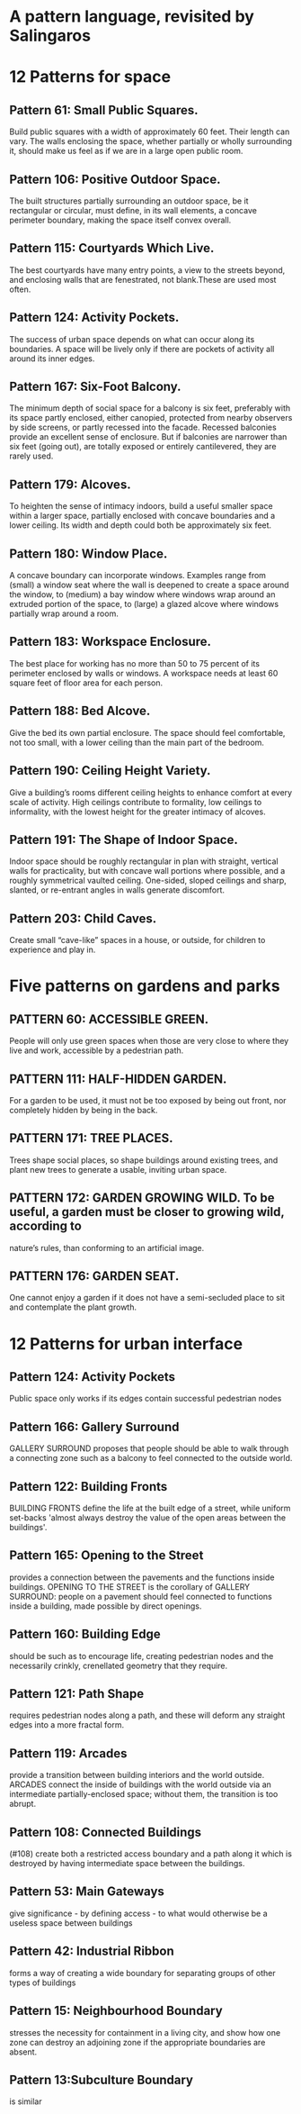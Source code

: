 # A pattern language, revisited by Salingaros

# 12 Patterns for space

## Pattern 61: Small Public Squares. 

Build public squares with a width of approximately 60 feet. Their length can vary. The walls enclosing the space, whether partially or wholly surrounding it, should make us feel as if we are in a large open public room.

## Pattern 106: Positive Outdoor Space. 

The built structures partially surrounding an outdoor space, be it rectangular or circular, must define, in its wall elements, a concave perimeter boundary, making the space itself convex overall.

## Pattern 115: Courtyards Which Live. 

The best courtyards have many entry points, a view to the streets beyond, and enclosing walls that are fenestrated, not blank.These are used most often.

## Pattern 124: Activity Pockets. 

The success of urban space depends on what can occur along its boundaries. A space will be lively only if there are pockets of activity all around its inner edges.

## Pattern 167: Six-Foot Balcony. 

The minimum depth of social space for a balcony is six feet, preferably with its space partly enclosed, either canopied, protected from nearby observers by side screens, or partly recessed into the facade. Recessed
balconies provide an excellent sense of enclosure. But if balconies are narrower than six feet (going out), are totally exposed or entirely cantilevered, they are rarely used.

## Pattern 179: Alcoves. 

To heighten the sense of intimacy indoors, build a useful smaller space within a larger space, partially enclosed with concave boundaries and a lower ceiling. Its width and depth could both be approximately six feet.

## Pattern 180: Window Place. 

A concave boundary can incorporate windows. Examples range from (small) a window seat where the wall is deepened to create a space around the window, to (medium) a bay window where windows wrap around an extruded portion of the space, to (large) a glazed alcove where windows partially wrap around a room.

## Pattern 183: Workspace Enclosure. 

The best place for working has no more than 50 to 75 percent of its perimeter enclosed by walls or windows. A workspace needs at least 60 square feet of floor area for each person.

## Pattern 188: Bed Alcove. 

Give the bed its own partial enclosure. The space should feel comfortable, not too small, with a lower ceiling than the main part of the bedroom.

## Pattern 190: Ceiling Height Variety. 

Give a building’s rooms different ceiling heights to enhance comfort at every scale of activity. High ceilings contribute to formality, low ceilings to informality, with the lowest height for the greater intimacy
of alcoves.

## Pattern 191: The Shape of Indoor Space. 

Indoor space should be roughly rectangular in plan with straight, vertical walls for practicality, but with concave wall portions where possible, and a roughly symmetrical vaulted ceiling. One-sided, sloped ceilings and sharp, slanted, or re-entrant angles in walls generate discomfort.

## Pattern 203: Child Caves. 

Create small “cave-like” spaces in a house, or outside,
for children to experience and play in.

# Five patterns on gardens and parks

## PATTERN 60: ACCESSIBLE GREEN. 

People will only use green spaces when those are very close to where they live and work, accessible by a pedestrian path.

## PATTERN 111: HALF-HIDDEN GARDEN. 

For a garden to be used, it must not be too exposed by being out front, nor completely hidden by being in the back.

## PATTERN 171: TREE PLACES. 

Trees shape social places, so shape buildings around existing trees, and plant new trees to generate a usable, inviting urban space.

## PATTERN 172: GARDEN GROWING WILD. To be useful, a garden must be closer to growing wild, according to
nature’s rules, than conforming to an artificial image.

## PATTERN 176: GARDEN SEAT. 
One cannot enjoy a garden if it does not have a semi-secluded place to sit and contemplate the plant growth.

# 12 Patterns for urban interface

## Pattern 124: Activity Pockets
Public space only works if its edges contain successful
pedestrian nodes 

## Pattern 166: Gallery Surround
GALLERY SURROUND proposes that people should be able to walk through a connecting zone such as a balcony to feel
connected to the outside world.

## Pattern 122: Building Fronts
BUILDING FRONTS define the life at the built edge of a street, while uniform set-backs 'almost always destroy the value of the open areas between the buildings'.

## Pattern 165: Opening to the Street
provides a connection between the pavements and the functions inside buildings. OPENING TO THE STREET is the corollary of GALLERY SURROUND: people on a pavement should feel connected to functions inside a building, made possible by direct openings.

## Pattern 160: Building Edge
should be such as to encourage life, creating pedestrian nodes and the necessarily crinkly, crenellated geometry that they require.

## Pattern 121: Path Shape
requires pedestrian nodes along a path, and these will deform
any straight edges into a more fractal form.

## Pattern 119: Arcades
provide a transition between building interiors and the world outside. ARCADES connect the inside of buildings with the world
outside via an intermediate partially-enclosed space;
without them, the transition is too abrupt.

## Pattern 108: Connected Buildings
(#108) create both a restricted access boundary and a path along it
which is destroyed by having intermediate space between the buildings.

## Pattern 53: Main Gateways
give significance - by defining access - to what would otherwise be a useless space between buildings

## Pattern 42: Industrial Ribbon
forms a way of creating a wide boundary for separating groups of
other types of buildings

## Pattern 15: Neighbourhood Boundary
stresses the necessity for containment in a living city, and show how one zone can destroy an adjoining zone if the appropriate boundaries are absent.

## Pattern 13:Subculture Boundary
is similar
